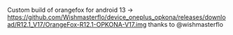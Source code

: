 Custom build of orangefox for android 13 -> https://github.com/Wishmasterflo/device_oneplus_opkona/releases/download/R12.1_V17/OrangeFox-R12.1-OPKONA-V17.img thanks to @wishmasterflo
